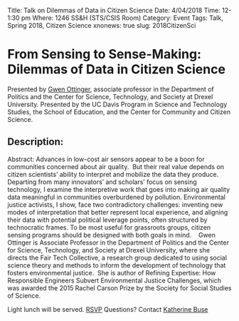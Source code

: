 Title: Talk on Dilemmas of Data in Citizen Science
Date: 4/04/2018
Time: 12-1:30 pm
Where: 1246 SS&H (STS/CSIS Room)
Category: Event
Tags: Talk, Spring 2018, Citizen Science
xnonews: true
slug: 2018CitizenSci

# From Sensing to Sense-Making: Dilemmas of Data in Citizen Science 

Presented by [Gwen Ottinger](http://drexel.edu/coas/faculty-research/faculty-directory/GwenOttinger/), associate professor in the Department of Politics and the Center for Science, Technology, and Society at Drexel University. Presented by the UC Davis Program in Science and Technology Studies, the School of Education, and the Center for Community and Citizen Science. 

## Description: 
Abstract: Advances in low-cost air sensors appear to be a boon for communities concerned about air quality.  But their real value depends on citizen scientists’ ability to interpret and mobilize the data they produce. Departing from many innovators’ and scholars’ focus on sensing technology, I examine the interpretive work that goes into making air quality data meaningful in communities overburdened by pollution. Environmental justice activists, I show, face two contradictory challenges: inventing new modes of interpretation that better represent local experience, and aligning their data with potential political leverage points, often structured by technocratic frames. To be most useful for grassroots groups, citizen sensing programs should be designed with both goals in mind. 
 
Gwen Ottinger is Associate Professor in the Department of Politics and the Center for Science, Technology, and Society at Drexel University, where she directs the Fair Tech Collective, a research group dedicated to using social science theory and methods to inform the development of technology that fosters environmental justice.  She is author of Refining Expertise: How Responsible Engineers Subvert Environmental Justice Challenges, which was awarded the 2015 Rachel Carson Prize by the Society for Social Studies of Science.

Light lunch will be served. [RSVP](https://goo.gl/forms/IWDgzqHFRs4T5IqX2)
Questions? Contact [Katherine Buse](mailto:kebuse@ucdavis.edu)
